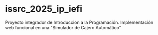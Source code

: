 # issrc_2025_ip_iefi
Proyecto integrador de Introduccion a la Programación. Implementación web funcional en una "Simulador de Cajero Automático"
